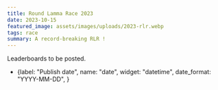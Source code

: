 ```yaml
---
title: Round Lamma Race 2023
date: 2023-10-15
featured_image: assets/images/uploads/2023-rlr.webp
tags: race
summary: A record-breaking RLR !
---
```


Leaderboards to be posted.

- {label: "Publish date", name: "date", widget: "datetime", date_format: "YYYY-MM-DD", }
